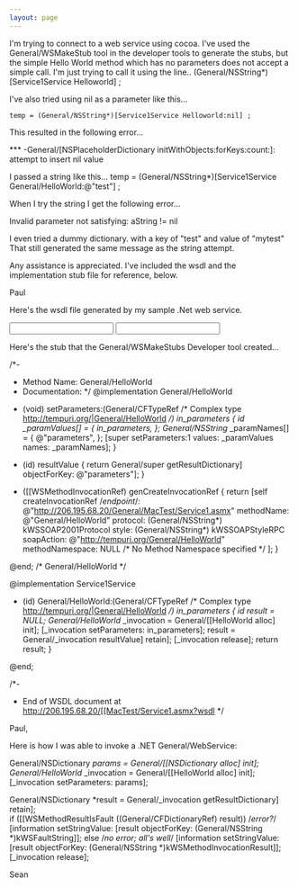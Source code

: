 ```yaml
---
layout: page
---
```


I'm trying to connect to a web service using cocoa. I've used the General/WSMakeStub tool in the developer tools to generate the stubs, but the simple Hello World method which has no parameters does not accept a simple call. I'm just trying to call it using the line..
(General/NSString*)[Service1Service Helloworld] ; 

I've also tried using nil as a parameter like this...

    temp = (General/NSString*)[Service1Service Helloworld:nil] ;

This resulted in the following error...

*** -General/[NSPlaceholderDictionary initWithObjects:forKeys:count:]: attempt to insert nil value

I passed a string like this...
temp = (General/NSString*)[Service1Service General/HelloWorld:@"test"] ;

When I try the string I get the following error...

Invalid parameter not satisfying: aString != nil

I even tried a dummy dictionary. with a key of "test" and value of "mytest" That still generated the same message as the string attempt.

Any assistance is appreciated. I've included the wsdl and the implementation stub file for reference, below.

Paul

Here's the wsdl file generated by my sample .Net web service.

    
<?xml version="1.0" encoding="utf-8"?>
<definitions xmlns:http="http://schemas.xmlsoap.org/wsdl/http/" xmlns:soap="http://schemas.xmlsoap.org/wsdl/soap/" xmlns:s="http://www.w3.org/2001/General/XMLSchema" xmlns:s0="http://tempuri.org/" xmlns:soapenc="http://schemas.xmlsoap.org/soap/encoding/" xmlns:tm="http://microsoft.com/wsdl/mime/textMatching/" xmlns:mime="http://schemas.xmlsoap.org/wsdl/mime/" targetNamespace="http://tempuri.org/" xmlns="http://schemas.xmlsoap.org/wsdl/">
<types>
<s:schema elementFormDefault="qualified" targetNamespace="http://tempuri.org/">
<s:element name="General/HelloWorld">
<s:complexType />
</s:element>
<s:element name="General/HelloWorldResponse">
<s:complexType>
<s:sequence>
<s:element minOccurs="0" maxOccurs="1" name="General/HelloWorldResult" type="s:string" />
</s:sequence>
</s:complexType>
</s:element>
</s:schema>
</types>
<message name="General/HelloWorldSoapIn">
<part name="parameters" element="s0:General/HelloWorld" />
</message>
<message name="General/HelloWorldSoapOut">
<part name="parameters" element="s0:General/HelloWorldResponse" />
</message>
<portType name="Service1Soap">
<operation name="General/HelloWorld">
<input message="s0:General/HelloWorldSoapIn" />
<output message="s0:General/HelloWorldSoapOut" />
</operation>
</portType>
<binding name="Service1Soap" type="s0:Service1Soap">
<soap:binding transport="http://schemas.xmlsoap.org/soap/http" style="document" />
<operation name="General/HelloWorld">
<soap:operation soapAction="http://tempuri.org/General/HelloWorld" style="document" />
<input>
<soap:body use="literal" />
</input>
<output>
<soap:body use="literal" />
</output>
</operation>
</binding>
<service name="Service1">
<port name="Service1Soap" binding="s0:Service1Soap">
<soap:address location="http://localhost/General/MacTest/Service1.asmx" />
</port>
</service>
</definitions>

Here's the stub that the General/WSMakeStubs Developer tool created...
    
/*-
* Method Name: General/HelloWorld
* Documentation: <no documentation>
*/
@implementation General/HelloWorld
- (void) setParameters:(General/CFTypeRef /* Complex type http://tempuri.org/|General/HelloWorld */) in_parameters
{
id _paramValues[] = { 
in_parameters, 
}; 
General/NSString* _paramNames[] = { 
@"parameters", 
}; 
[super setParameters:1 values: _paramValues names: _paramNames]; 
}

- (id) resultValue
{
return General/super getResultDictionary] objectForKey: @"parameters"]; 
}

- ([[WSMethodInvocationRef) genCreateInvocationRef
{
return [self createInvocationRef 
/*endpoint*/: @"http://206.195.68.20/General/MacTest/Service1.asmx" 
methodName: @"General/HelloWorld" 
protocol: (General/NSString*) kWSSOAP2001Protocol 
style: (General/NSString*) kWSSOAPStyleRPC 
soapAction: @"http://tempuri.org/General/HelloWorld" 
methodNamespace: NULL /* No Method Namespace specified */ 
]; 
}

@end; /* General/HelloWorld */

@implementation Service1Service

+ (id) General/HelloWorld:(General/CFTypeRef /* Complex type http://tempuri.org/|General/HelloWorld */) in_parameters
{
id result = NULL; 
General/HelloWorld* _invocation = General/[[HelloWorld alloc] init]; 
[_invocation setParameters: in_parameters]; 
result = General/_invocation resultValue] retain]; 
[_invocation release]; 
return result; 
}

@end;

/*-
* End of WSDL document at http://206.195.68.20/[[MacTest/Service1.asmx?wsdl
*/ 



Paul,

Here is how I was able to invoke a .NET General/WebService:

General/NSDictionary *params = General/[[NSDictionary alloc] init];
General/HelloWorld* _invocation = General/[[HelloWorld alloc] init];    
[_invocation setParameters: params];    

General/NSDictionary *result = General/_invocation getResultDictionary] retain];    
if ([[WSMethodResultIsFault ((General/CFDictionaryRef) result)) /*error?*/
	[information setStringValue: [result objectForKey: (General/NSString *)kWSFaultString]];
else /*no error; all's well*/
	[information setStringValue: [result objectForKey: (General/NSString *)kWSMethodInvocationResult]];		
[_invocation release];    

Sean
